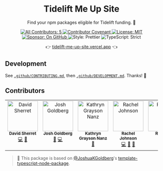 <h1 align="center">Tidelift Me Up Site</h1>

<p align="center">Find your npm packages eligible for Tidelift funding. 💸</p>

<p align="center">
	<a href="#contributors" target="_blank">
<!-- prettier-ignore-start -->
<!-- ALL-CONTRIBUTORS-BADGE:START - Do not remove or modify this section -->
<img alt="All Contributors: 5" src="https://img.shields.io/badge/all_contributors-5-21bb42.svg" />
<!-- ALL-CONTRIBUTORS-BADGE:END -->
<!-- prettier-ignore-end -->
	</a>
	<a href="https://github.com/JoshuaKGoldberg/tidelift-me-up-site/blob/main/.github/CODE_OF_CONDUCT.md" target="_blank">
		<img alt="Contributor Covenant" src="https://img.shields.io/badge/code_of_conduct-enforced-21bb42" />
	</a>
	<a href="https://github.com/JoshuaKGoldberg/tidelift-me-up-site/blob/main/LICENSE.md" target="_blank">
	    <img alt="License: MIT" src="https://img.shields.io/github/license/JoshuaKGoldberg/tidelift-me-up-site?color=21bb42">
    </a>
	<a href="https://github.com/sponsors/JoshuaKGoldberg" target="_blank">
    	<img alt="Sponsor: On GitHub" src="https://img.shields.io/badge/sponsor-on_github-21bb42.svg" />
    </a>
	<img alt="Style: Prettier" src="https://img.shields.io/badge/style-prettier-21bb42.svg" />
    <img alt="TypeScript: Strict" src="https://img.shields.io/badge/typescript-strict-21bb42.svg" />
</p>

<p align="center">
	👉 <a href="https://tidelift-me-up-site.vercel.app">tidelift-me-up-site.vercel.app</a> 👈
</p>

## Development

See [`.github/CONTRIBUTING.md`](./.github/CONTRIBUTING.md), then [`.github/DEVELOPMENT.md`](./.github/DEVELOPMENT.md).
Thanks! 💖

## Contributors

<!-- spellchecker: disable -->
<!-- ALL-CONTRIBUTORS-LIST:START - Do not remove or modify this section -->
<!-- prettier-ignore-start -->
<!-- markdownlint-disable -->
<table>
  <tbody>
    <tr>
      <td align="center" valign="top" width="14.28%"><a href="http://stackoverflow.com/users/188246/david-sherret"><img src="https://avatars.githubusercontent.com/u/1609021?v=4?s=100" width="100px;" alt="David Sherret"/><br /><sub><b>David Sherret</b></sub></a><br /><a href="https://github.com/JoshuaKGoldberg/tidelift-me-up-site/commits?author=dsherret" title="Code">💻</a> <a href="https://github.com/JoshuaKGoldberg/tidelift-me-up-site/issues?q=author%3Adsherret" title="Bug reports">🐛</a></td>
      <td align="center" valign="top" width="14.28%"><a href="http://www.joshuakgoldberg.com"><img src="https://avatars.githubusercontent.com/u/3335181?v=4?s=100" width="100px;" alt="Josh Goldberg"/><br /><sub><b>Josh Goldberg</b></sub></a><br /><a href="#maintenance-JoshuaKGoldberg" title="Maintenance">🚧</a> <a href="https://github.com/JoshuaKGoldberg/tidelift-me-up-site/commits?author=JoshuaKGoldberg" title="Code">💻</a></td>
      <td align="center" valign="top" width="14.28%"><a href="https://github.com/kathryngraysonnanz"><img src="https://avatars.githubusercontent.com/u/61242943?v=4?s=100" width="100px;" alt="Kathryn Grayson Nanz"/><br /><sub><b>Kathryn Grayson Nanz</b></sub></a><br /><a href="#design-kathryngraysonnanz" title="Design">🎨</a></td>
      <td align="center" valign="top" width="14.28%"><a href="https://www.racheldev.com/"><img src="https://avatars.githubusercontent.com/u/101299667?v=4?s=100" width="100px;" alt="Rachel Johnson"/><br /><sub><b>Rachel Johnson</b></sub></a><br /><a href="https://github.com/JoshuaKGoldberg/tidelift-me-up-site/commits?author=jrachelr" title="Code">💻</a> <a href="#design-jrachelr" title="Design">🎨</a> <a href="#maintenance-jrachelr" title="Maintenance">🚧</a></td>
      <td align="center" valign="top" width="14.28%"><a href="https://github.com/RuthwikReddy09"><img src="https://avatars.githubusercontent.com/u/126862059?v=4?s=100" width="100px;" alt="Ruthwik"/><br /><sub><b>Ruthwik</b></sub></a><br /><a href="https://github.com/JoshuaKGoldberg/tidelift-me-up-site/commits?author=RuthwikReddy09" title="Code">💻</a></td>
    </tr>
  </tbody>
</table>

<!-- markdownlint-restore -->
<!-- prettier-ignore-end -->

<!-- ALL-CONTRIBUTORS-LIST:END -->
<!-- spellchecker: enable -->

<!-- You can remove this notice if you don't want it 🙂 no worries! -->

> 💙 This package is based on [@JoshuaKGoldberg](https://github.com/JoshuaKGoldberg)'s [template-typescript-node-package](https://github.com/JoshuaKGoldberg/template-typescript-node-package).

